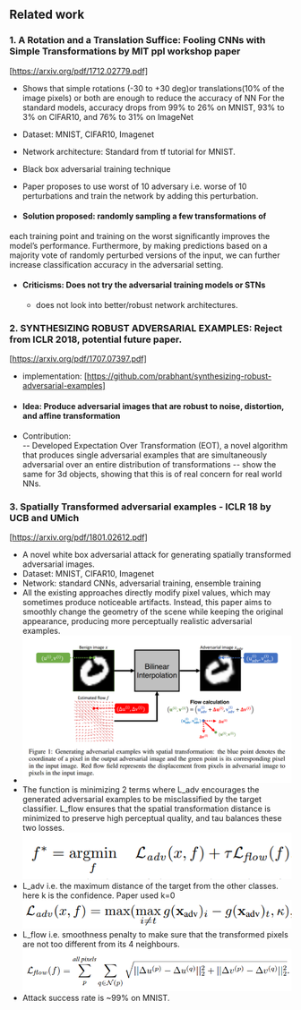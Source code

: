 ## Related work
### 1. A Rotation and a Translation Suffice: Fooling CNNs with Simple Transformations by MIT ppl workshop paper
[https://arxiv.org/pdf/1712.02779.pdf]
- Shows that simple rotations (-30 to +30 deg)or translations(10% of the image pixels) or both are enough to reduce the accuracy of NN
For the standard
models, accuracy drops from 99% to 26% on MNIST, 93%
to 3% on CIFAR10, and 76% to 31% on ImageNet

- Dataset: MNIST, CIFAR10, Imagenet
- Network architecture: Standard from tf tutorial for MNIST.
- Black box adversarial training technique
- Paper proposes to use worst of 10 adversary i.e. worse of 10 perturbations and train the network by adding this perturbation.
- #### Solution proposed: randomly sampling a few transformations of
each training point and training on the worst significantly
improves the model’s performance. Furthermore, by making
predictions based on a majority vote of randomly perturbed
versions of the input, we can further increase classification
accuracy in the adversarial setting.
- #### Criticisms: Does not try the adversarial training models or STNs
  - does not look into better/robust network architectures.

### 2. SYNTHESIZING ROBUST ADVERSARIAL EXAMPLES: Reject from ICLR 2018, potential future paper.
[https://arxiv.org/pdf/1707.07397.pdf]
- implementation: [https://github.com/prabhant/synthesizing-robust-adversarial-examples]
- #### Idea: Produce adversarial images that are robust to noise, distortion, and affine transformation 
- Contribution:  
-- Developed Expectation Over Transformation (EOT), a novel algorithm that produces single adversarial examples that are simultaneously adversarial over an entire distribution of transformations
-- show the same for  3d objects, showing that this is of real concern for real world NNs.

### 3. Spatially Transformed adversarial examples - ICLR 18 by UCB and UMich
[https://arxiv.org/pdf/1801.02612.pdf]
- A novel white box adversarial attack for generating spatially transformed adversarial images.
- Dataset: MNIST, CIFAR10, Imagenet
- Network: standard CNNs, adversarial training, ensemble training
- All the existing approaches directly modify pixel values, which may sometimes produce noticeable
artifacts. Instead, this paper aims to smoothly change the geometry of the scene while keeping the original
appearance, producing more perceptually realistic adversarial examples.
- ![method](https://github.com/GaoGroupUCSD/STN-exp/blob/master/images/adversarial/e4.PNG)
- The function is minimizing 2 terms where L_adv encourages the generated adversarial examples to be misclassified by the target classifier. L_flow ensures that the spatial transformation distance is minimized to preserve high perceptual
quality, and tau balances these two losses. 
![equation](https://github.com/GaoGroupUCSD/STN-exp/blob/master/images/adversarial/e1.PNG)
-  L_adv i.e. the maximum distance of the target from the other classes. here k is the confidence. Paper used k=0 
![equation](https://github.com/GaoGroupUCSD/STN-exp/blob/master/images/adversarial/e2.PNG)
- L_flow i.e. smoothness penalty to make sure that the transformed pixels are not too different from its 4 neighbours.
![equation](https://github.com/GaoGroupUCSD/STN-exp/blob/master/images/adversarial/e3.PNG)
- Attack success rate is ~99% on MNIST.

